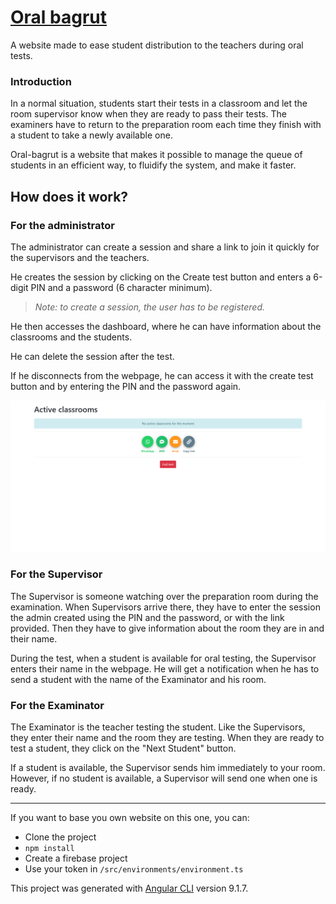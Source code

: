 # [Oral bagrut](https://oral-bagrut.web.app/)

A website made to ease student distribution to the teachers during oral tests.

### Introduction

In a normal situation, students start their tests in a classroom and let the room supervisor know when they are ready to pass their tests. The examiners have to return to the preparation room each time they finish with a student to take a newly available one.

Oral-bagrut is a website that makes it possible to manage the queue of students in an efficient way, to fluidify the system, and make it faster.

## How does it work?

### For the administrator

The administrator can create a session and share a link to join it quickly for the supervisors and the teachers.

He creates the session by clicking on the Create test button and enters a 6-digit PIN and a password (6 character minimum). 

> *Note: to create a session, the user has to be registered.*

He then accesses the dashboard, where he can have information about the classrooms and the students. 

He can delete the session after the test.

If he disconnects from the webpage, he can access it with the create test button and by entering the PIN and the password again.

![Admin image](images/Admin.png)

### For the Supervisor

The Supervisor is someone watching over the preparation room during the examination. When Supervisors arrive there, they have to enter the session the admin created using the PIN and the password, or with the link provided. Then they have to give information about the room they are in and their name. 

During the test, when a student is available for oral testing, the Supervisor enters their name in the webpage. He will get a notification when he has to send a student with the name of the Examinator and his room.

### For the Examinator

The Examinator is the teacher testing the student. Like the Supervisors, they enter their name and the room they are testing. When they are ready to test a student, they click on the "Next Student" button. 

If a student is available, the Supervisor sends him immediately to your room. However, if no student is available, a Supervisor will send one when one is ready.

---

If you want to base you own website on this one, you can:

- Clone the project
- ```npm install```
- Create a firebase project
- Use your token in ```/src/environments/environment.ts```

This project was generated with [Angular CLI](https://github.com/angular/angular-cli) version 9.1.7.